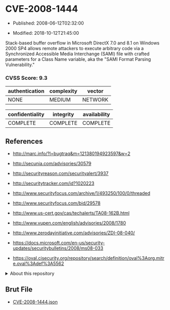 # CVE-2008-1444

- Published: 2008-06-12T02:32:00

- Modified: 2018-10-12T21:45:00

Stack-based buffer overflow in Microsoft DirectX 7.0 and 8.1 on Windows 2000 SP4 allows remote attackers to execute arbitrary code via a Synchronized Accessible Media Interchange (SAMI) file with crafted parameters for a Class Name variable, aka the "SAMI Format Parsing Vulnerability."

### CVSS Score: **9.3**

| authentication | complexity | vector |
| --- | --- | --- |
| NONE | MEDIUM | NETWORK |

| confidentiality | integrity | availability |
| --- | --- | --- |
| COMPLETE | COMPLETE | COMPLETE |

## References

* http://marc.info/?l=bugtraq&m=121380194923597&w=2

* http://secunia.com/advisories/30579

* http://securityreason.com/securityalert/3937

* http://securitytracker.com/id?1020223

* http://www.securityfocus.com/archive/1/493250/100/0/threaded

* http://www.securityfocus.com/bid/29578

* http://www.us-cert.gov/cas/techalerts/TA08-162B.html

* http://www.vupen.com/english/advisories/2008/1780

* http://www.zerodayinitiative.com/advisories/ZDI-08-040/

* https://docs.microsoft.com/en-us/security-updates/securitybulletins/2008/ms08-033

* https://oval.cisecurity.org/repository/search/definition/oval%3Aorg.mitre.oval%3Adef%3A5562

<details>
<summary>About this repository</summary> 

  This repository is part of the project [Live Hack CVE](https://github.com/Live-Hack-CVE). Main website can be found [www.live-hack.org](https://www.live-hack.org) 
  
  Made by [Sn0wAlice](https://github.com/Sn0wAlice) for the people that care about security and need to have a feed of the latest CVEs. Hope you enjoy it, don't forget to star the repo and follow me on [Twitter](https://twitter.com/Sn0wAlice) and [Github](https://github.com/Sn0wAlice). And that is my [personnal website](https://www.alice-snow.me/)

  - [Home Page](https://github.com/Live-Hack-CVE)
  - [Framework](https://github.com/Live-Hack-CVE/cve-framework)
  - [CVE database](https://github.com/Live-Hack-CVE/full_database)
  - [Changelog](https://github.com/Live-Hack-CVE/Changelog)
</details>

## Brut File

* [CVE-2008-1444.json](https://raw.githubusercontent.com/Live-Hack-CVE/full_database/main/cves/2008/CVE-2008-1444.json)

